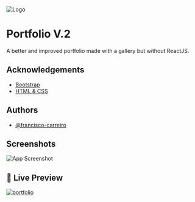 
![Logo](https://i.ibb.co/j8B38cP/logo.png)


# Portfolio V.2

A better and improved portfolio made with a gallery but without ReactJS.



## Acknowledgements

 - [Bootstrap](https://getbootstrap.com/)
 - [HTML & CSS](https://developer.mozilla.org/en-US/docs/Learn/CSS)
## Authors

- [@francisco-carreiro](https://www.github.com/francisco-carreiro)


## Screenshots

![App Screenshot](https://snipboard.io/CAtJSY.jpg)


## 🔗 Live Preview
[![portfolio](https://img.shields.io/badge/Portfolio-V.2-blue)](https://francisco-carreiro.github.io/Portfolio/)

